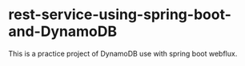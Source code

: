 # rest-service-using-spring-boot-and-DynamoDB
This is a practice project of DynamoDB use with spring boot webflux.
